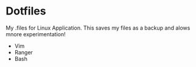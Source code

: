 # Dotfiles
My .files for Linux Application. This saves my files as a backup and alows mnore experimentation!
+ Vim
+ Ranger
+ Bash
 
